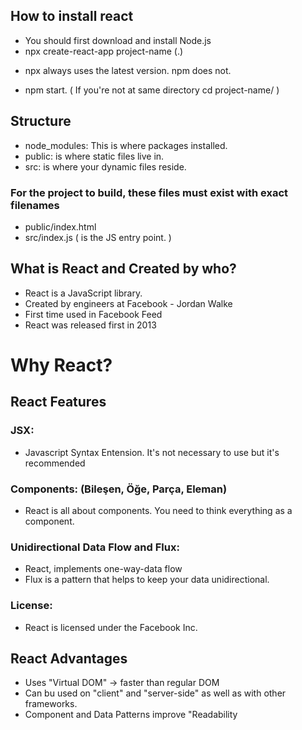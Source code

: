 ## How to install react
- You should first download and install Node.js
- npx create-react-app project-name (.)
* npx always uses the latest version. npm does not.
- npm start. ( If you're not at same directory cd project-name/ )

## Structure
- node_modules: This is where packages installed.
- public: is where static files live in.
- src: is where your dynamic files reside.
### For the project to build, these files must exist with exact filenames
- public/index.html
- src/index.js ( is the JS entry point. )

## What is React and Created by who?
- React is a JavaScript library.
- Created by engineers at Facebook - Jordan Walke
- First time used in Facebook Feed
- React was released first in 2013

 # Why React?
 ## React Features
 ### JSX:
 - Javascript Syntax Entension. It's not necessary to use but it's recommended
 ### Components: (Bileşen, Öğe, Parça, Eleman)
 - React is all about components. You need to think everything as a component.
 ### Unidirectional Data Flow and Flux: 
 - React, implements one-way-data flow
 - Flux is a pattern that helps to keep your data unidirectional.
 ### License:
 - React is licensed under the Facebook Inc.

 ## React Advantages
 - Uses "Virtual DOM" -> faster than regular DOM
 - Can bu used on "client" and "server-side" as well as with other frameworks.
 - Component and Data Patterns improve "Readability